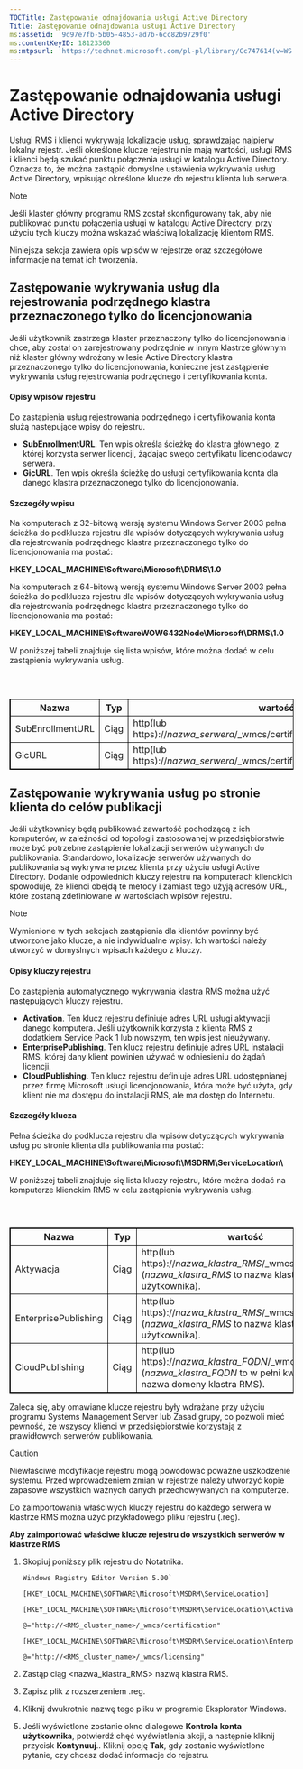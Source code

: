 ```yaml
---
TOCTitle: Zastępowanie odnajdowania usługi Active Directory
Title: Zastępowanie odnajdowania usługi Active Directory
ms:assetid: '9d97e7fb-5b05-4853-ad7b-6cc82b9729f0'
ms:contentKeyID: 18123360
ms:mtpsurl: 'https://technet.microsoft.com/pl-pl/library/Cc747614(v=WS.10)'
---
```


Zastępowanie odnajdowania usługi Active Directory
=================================================

Usługi RMS i klienci wykrywają lokalizacje usług, sprawdzając najpierw lokalny rejestr. Jeśli określone klucze rejestru nie mają wartości, usługi RMS i klienci będą szukać punktu połączenia usługi w katalogu Active Directory. Oznacza to, że można zastąpić domyślne ustawienia wykrywania usług Active Directory, wpisując określone klucze do rejestru klienta lub serwera.

> [!note]  
> Jeśli klaster główny programu RMS został skonfigurowany tak, aby nie publikować punktu połączenia usługi w katalogu Active Directory, przy użyciu tych kluczy można wskazać właściwą lokalizację klientom RMS. 

Niniejsza sekcja zawiera opis wpisów w rejestrze oraz szczegółowe informacje na temat ich tworzenia.

Zastępowanie wykrywania usług dla rejestrowania podrzędnego klastra przeznaczonego tylko do licencjonowania
-----------------------------------------------------------------------------------------------------------

Jeśli użytkownik zastrzega klaster przeznaczony tylko do licencjonowania i chce, aby został on zarejestrowany podrzędnie w innym klastrze głównym niż klaster główny wdrożony w lesie Active Directory klastra przeznaczonego tylko do licencjonowania, konieczne jest zastąpienie wykrywania usług rejestrowania podrzędnego i certyfikowania konta.

#### Opisy wpisów rejestru

Do zastąpienia usług rejestrowania podrzędnego i certyfikowania konta służą następujące wpisy do rejestru.

-   **SubEnrollmentURL**. Ten wpis określa ścieżkę do klastra głównego, z której korzysta serwer licencji, żądając swego certyfikatu licencjodawcy serwera.
-   **GicURL**. Ten wpis określa ścieżkę do usługi certyfikowania konta dla danego klastra przeznaczonego tylko do licencjonowania.

#### Szczegóły wpisu

Na komputerach z 32-bitową wersją systemu Windows Server 2003 pełna ścieżka do podklucza rejestru dla wpisów dotyczących wykrywania usług dla rejestrowania podrzędnego klastra przeznaczonego tylko do licencjonowania ma postać:

**HKEY\_LOCAL\_MACHINE\\Software\\Microsoft\\DRMS\\1.0**

Na komputerach z 64-bitową wersją systemu Windows Server 2003 pełna ścieżka do podklucza rejestru dla wpisów dotyczących wykrywania usług dla rejestrowania podrzędnego klastra przeznaczonego tylko do licencjonowania ma postać:

**HKEY\_LOCAL\_MACHINE\\SoftwareWOW6432Node\\Microsoft\\DRMS\\1.0**

W poniższej tabeli znajduje się lista wpisów, które można dodać w celu zastąpienia wykrywania usług.

###  

 
<table style="border:1px solid black;">
<colgroup>
<col width="33%" />
<col width="33%" />
<col width="33%" />
</colgroup>
<thead>
<tr class="header">
<th style="border:1px solid black;" >Nazwa</th>
<th style="border:1px solid black;" >Typ</th>
<th style="border:1px solid black;" >wartość</th>
</tr>
</thead>
<tbody>
<tr class="odd">
<td style="border:1px solid black;">SubEnrollmentURL</td>
<td style="border:1px solid black;">Ciąg</td>
<td style="border:1px solid black;">http(lub https)://<em>nazwa_serwera</em>/_wmcs/certification/subenrollservice.asmx</td>
</tr>
<tr class="even">
<td style="border:1px solid black;">GicURL</td>
<td style="border:1px solid black;">Ciąg</td>
<td style="border:1px solid black;">http(lub https)://<em>nazwa_serwera</em>/_wmcs/certification/certification.asmx</td>
</tr>
</tbody>
</table>
  
Zastępowanie wykrywania usług po stronie klienta do celów publikacji  
--------------------------------------------------------------------
  
Jeśli użytkownicy będą publikować zawartość pochodzącą z ich komputerów, w zależności od topologii zastosowanej w przedsiębiorstwie może być potrzebne zastąpienie lokalizacji serwerów używanych do publikowania. Standardowo, lokalizacje serwerów używanych do publikowania są wykrywane przez klienta przy użyciu usługi Active Directory. Dodanie odpowiednich kluczy rejestru na komputerach klienckich spowoduje, że klienci obejdą te metody i zamiast tego użyją adresów URL, które zostaną zdefiniowane w wartościach wpisów rejestru.
  
> [!note]  
> Wymienione w tych sekcjach zastąpienia dla klientów powinny być utworzone jako klucze, a nie indywidualne wpisy. Ich wartości należy utworzyć w domyślnych wpisach każdego z kluczy. 
  
#### Opisy kluczy rejestru
  
Do zastąpienia automatycznego wykrywania klastra RMS można użyć następujących kluczy rejestru.
  
-   **Activation**. Ten klucz rejestru definiuje adres URL usługi aktywacji danego komputera. Jeśli użytkownik korzysta z klienta RMS z dodatkiem Service Pack 1 lub nowszym, ten wpis jest nieużywany.  
-   **EnterprisePublishing**. Ten klucz rejestru definiuje adres URL instalacji RMS, której dany klient powinien używać w odniesieniu do żądań licencji.  
-   **CloudPublishing**. Ten klucz rejestru definiuje adres URL udostępnianej przez firmę Microsoft usługi licencjonowania, która może być użyta, gdy klient nie ma dostępu do instalacji RMS, ale ma dostęp do Internetu.
  
#### Szczegóły klucza
  
Pełna ścieżka do podklucza rejestru dla wpisów dotyczących wykrywania usług po stronie klienta dla publikowania ma postać:
  
**HKEY\_LOCAL\_MACHINE\\Software\\Microsoft\\MSDRM\\ServiceLocation\\**
  
W poniższej tabeli znajduje się lista kluczy rejestru, które można dodać na komputerze klienckim RMS w celu zastąpienia wykrywania usług.
  
###  

 
<table style="border:1px solid black;">
<colgroup>
<col width="33%" />
<col width="33%" />
<col width="33%" />
</colgroup>
<thead>
<tr class="header">
<th style="border:1px solid black;" >Nazwa</th>
<th style="border:1px solid black;" >Typ</th>
<th style="border:1px solid black;" >wartość</th>
</tr>
</thead>
<tbody>
<tr class="odd">
<td style="border:1px solid black;">Aktywacja</td>
<td style="border:1px solid black;">Ciąg</td>
<td style="border:1px solid black;">http(lub https)://<em>nazwa_klastra_RMS</em>/_wmcs/Certification (<em>nazwa_klastra_RMS</em> to nazwa klastra użytkownika).</td>
</tr>
<tr class="even">
<td style="border:1px solid black;">EnterprisePublishing</td>
<td style="border:1px solid black;">Ciąg</td>
<td style="border:1px solid black;">http(lub https)://<em>nazwa_klastra_RMS</em>/_wmcs/Licensing (<em>nazwa_klastra_RMS</em> to nazwa klastra użytkownika).</td>
</tr>
<tr class="odd">
<td style="border:1px solid black;">CloudPublishing</td>
<td style="border:1px solid black;">Ciąg</td>
<td style="border:1px solid black;">http(lub https)://<em>nazwa_klastra_FQDN</em>/_wmcs/Licensing (<em>nazwa_klastra_FQDN</em> to w pełni kwalifikowana nazwa domeny klastra RMS).</td>
</tr>
</tbody>
</table>
  
Zaleca się, aby omawiane klucze rejestru były wdrażane przy użyciu programu Systems Management Server lub Zasad grupy, co pozwoli mieć pewność, że wszyscy klienci w przedsiębiorstwie korzystają z prawidłowych serwerów publikowania.
  
> [!Caution]  
> Niewłaściwe modyfikacje rejestru mogą powodować poważne uszkodzenie systemu. Przed wprowadzeniem zmian w rejestrze należy utworzyć kopie zapasowe wszystkich ważnych danych przechowywanych na komputerze. 
  
Do zaimportowania właściwych kluczy rejestru do każdego serwera w klastrze RMS można użyć przykładowego pliku rejestru (.reg).
  
**Aby zaimportować właściwe klucze rejestru do wszystkich serwerów w klastrze RMS**  
1.  Skopiuj poniższy plik rejestru do Notatnika.
  
    ```
    Windows Registry Editor Version 5.00`
  
    [HKEY_LOCAL_MACHINE\SOFTWARE\Microsoft\MSDRM\ServiceLocation]
  
    [HKEY_LOCAL_MACHINE\SOFTWARE\Microsoft\MSDRM\ServiceLocation\Activation]
  
    @="http://<RMS_cluster_name>/_wmcs/certification"
  
    [HKEY_LOCAL_MACHINE\SOFTWARE\Microsoft\MSDRM\ServiceLocation\EnterprisePublishing]
  
    @="http://<RMS_cluster_name>/_wmcs/licensing"
    ```
  
2.  Zastąp ciąg &lt;nazwa\_klastra\_RMS&gt; nazwą klastra RMS.
  
3.  Zapisz plik z rozszerzeniem .reg.
  
4.  Kliknij dwukrotnie nazwę tego pliku w programie Eksplorator Windows.
  
5.  Jeśli wyświetlone zostanie okno dialogowe **Kontrola konta użytkownika**, potwierdź chęć wyświetlenia akcji, a następnie kliknij przycisk **Kontynuuj**.. Kliknij opcję **Tak**, gdy zostanie wyświetlone pytanie, czy chcesz dodać informacje do rejestru.
